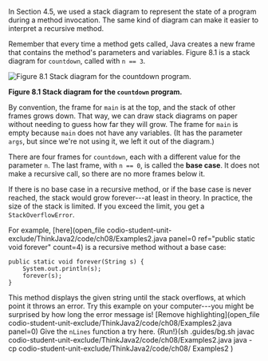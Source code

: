 In Section 4.5, we used a stack diagram to represent the state of a program during a method invocation. The same kind of diagram can make it easier to interpret a recursive method.

Remember that every time a method gets called, Java creates a new frame that contains the method's parameters and variables. Figure 8.1 is a stack diagram for `countdown`, called with `n == 3`.

![Figure 8.1 Stack diagram for the `countdown` program.](figs/stack2.jpg)

**Figure 8.1 Stack diagram for the `countdown` program.**

By convention, the frame for `main` is at the top, and the stack of other frames grows down. That way, we can draw stack diagrams on paper without needing to guess how far they will grow. The frame for `main` is empty because `main` does not have any variables. (It has the parameter `args`, but since we're not using it, we left it out of the diagram.)


There are four frames for `countdown`, each with a different value for the parameter `n`. The last frame, with `n == 0`, is called the **base case**. It does not make a recursive call, so there are no more frames below it.


If there is no base case in a recursive method, or if the base case is never reached, the stack would grow forever---at least in theory. In practice, the size of the stack is limited. If you exceed the limit, you get a `StackOverflowError`.

For example, [here](open_file codio-student-unit-exclude/ThinkJava2/code/ch08/Examples2.java panel=0 ref="public static void forever" count=4) is a recursive method without a base case:


```code
public static void forever(String s) {
    System.out.println(s);
    forever(s);
}
```


This method displays the given string until the stack overflows, at which point it throws an error. Try this example on your computer---you might be surprised by how long the error message is! [Remove highlighting](open_file codio-student-unit-exclude/ThinkJava2/code/ch08/Examples2.java panel=0)
Give the `nLines` function a try here.
{Run!}(sh .guides/bg.sh javac codio-student-unit-exclude/ThinkJava2/code/ch08/Examples2.java java -cp codio-student-unit-exclude/ThinkJava2/code/ch08/ Examples2 )
